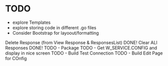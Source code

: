 # TODO
+ explore Templates
+ explore storing code in different .go files
+ Consider Bootstrap  for layoout/formatting

Delete Response (from View Response & ResponsesList) DONE!
Clear ALl Responses DONE!
TODO - Package
TODO - Get W_SERVICE.CONFIG and display in nice screen
TODO - Build Test Connection
TODO - Build Edit Page for COnfig

